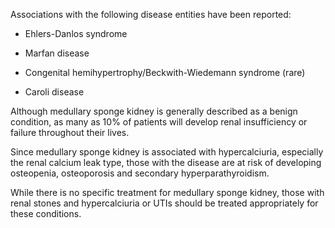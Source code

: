 Associations with the following disease entities have been reported:

- Ehlers-Danlos syndrome

- Marfan disease

- Congenital hemihypertrophy/Beckwith-Wiedemann syndrome (rare)

- Caroli disease

Although medullary sponge kidney is generally described as a benign condition, as many as 10% of patients will develop renal insufficiency or failure throughout their lives.

Since medullary sponge kidney is associated with hypercalciuria, especially the renal calcium leak type, those with the disease are at risk of developing osteopenia, osteoporosis and secondary hyperparathyroidism.

While there is no specific treatment for medullary sponge kidney, those with renal stones and hypercalciuria or UTIs should be treated appropriately for these conditions.